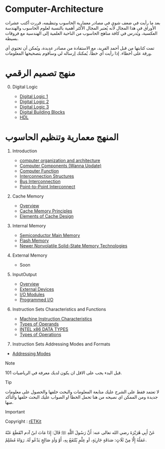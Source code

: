 # Computer-Architecture




بعد ما رأيت في ضعف شوي في مصادر معمارية الحاسوب وتنظيمه، قررت أكتب عشرات الأوراق في هذا المجال لأنه يُعتبر المجال الأكثر أهمية بالنسبة لعلوم الحاسوب والهندسة العكسية، ويُدرس في كافة مناهج الحاسوب من الناحية العلمية إلى الهندسية مع فروقات بسيطة.

تمت كتابتها من قبل أحمد الفريد، مع الاستفادة من مصادر عديدة، ويُمكن أن تحتوي أي ورقة على أخطاء. إذا رأيت أي خطأ، يُمكنك إرساله لي وسأقوم بتصحيحها المعلومات.



# منهج تصميم الرقمي

0. Digital Logic
   
   - [Digital Logic 1](https://github.com/AhmaddF/Computer-Architecture/blob/main/Digital%20Logic%20Essentials/Digital%20Logic%201.txt)
   - [Digital Logic 2](https://github.com/AhmaddF/Computer-Architecture/blob/main/Digital%20Logic%20Essentials/digital%20logic%202.pdf)
   - [Digital Logic 3](https://github.com/AhmaddF/Computer-Architecture/blob/main/Digital%20Logic%20Essentials/digital%20logic%203.pdf)
   - [Digital Building Blocks](https://github.com/AhmaddF/Computer-Architecture/blob/main/Digital%20Logic%20Essentials/Digital%20Building%20Blocks.pdf)
   - [HDL](https://github.com/AhmaddF/Computer-Architecture/blob/main/Digital%20Logic%20Essentials/HDL.pdf)
# المنهج معمارية وتنظيم الحاسوب
1. Introduction
   
   - [computer organization and architecture](https://github.com/AhmaddF/Computer-Architecture/blob/main/Computer%20Architecture%20%26%20Organization/0%20-%20computer%20organization%20and%20architecture.pdf)
   - [Computer Components (Wanna Update)](https://github.com/AhmaddF/Computer-Architecture/blob/main/Computer%20Architecture%20%26%20Organization/1%20-%20Computer%20Components%20(Wanna%20Update))
   - [Computer Function](https://github.com/AhmaddF/Computer-Architecture/blob/main/Computer%20Architecture%20%26%20Organization/2%20-%20Computer%20Function.pdf)
   - [Interconnection Structures](https://github.com/AhmaddF/Computer-Architecture/blob/main/Computer%20Architecture%20%26%20Organization/3%20-%20Interconnection%20Structures.pdf)
   - [Bus Interconnection](https://github.com/AhmaddF/Computer-Architecture/blob/main/Computer%20Architecture%20%26%20Organization/4%20-%20Bus%20Interconnection.pdf)
   - [Point-to-Point Interconnect](https://github.com/AhmaddF/Computer-Architecture/blob/main/Computer%20Architecture%20%26%20Organization/5%20-%20Point-to-Point%20Interconnect.pdf)
     
3. Cache Memory
   
   - [Overview](https://github.com/AhmaddF/Computer-Architecture/blob/main/Computer%20Architecture%20%26%20Organization/2%20-%20Cache%20Memory/0%20-%20Overview.pdf)
   - [Cache Memory Principles](https://github.com/AhmaddF/Computer-Architecture/blob/main/Computer%20Architecture%20%26%20Organization/2%20-%20Cache%20Memory/1%20-%20Cache%20Memory%20Principles.pdf)
   - [Elements of Cache Design](https://github.com/AhmaddF/Computer-Architecture/blob/main/Computer%20Architecture%20%26%20Organization/2%20-%20Cache%20Memory/2%20-%20Elements%20of%20Cache%20Design.pdf)
     
4. Internal Memory
   
   - [Semiconductor Main Memory](https://github.com/AhmaddF/Computer-Architecture/blob/main/Computer%20Architecture%20%26%20Organization/3%20-%20Internal%20Memory/0%20-%20Semiconductor%20Main%20Memory.pdf)
   - [Flash Memory](https://github.com/AhmaddF/Computer-Architecture/blob/main/Computer%20Architecture%20%26%20Organization/3%20-%20Internal%20Memory/1%20-%20Flash%20Memory.pdf)
   - [Newer Nonvolatile Solid-State Memory Technologies](https://github.com/AhmaddF/Computer-Architecture/blob/main/Computer%20Architecture%20%26%20Organization/3%20-%20Internal%20Memory/2%20-%20Newer%20Nonvolatile%20Solid-State%20Memory%20Technologies.pdf)
   
5. External Memory
   
   - Soon
     
7. InputOutput
   
   - [Overview](https://github.com/AhmaddF/Computer-Architecture/blob/main/Computer%20Architecture%20%26%20Organization/InputOutput/0%20-%20Overview%20.pdf)
   - [External Devices](https://github.com/AhmaddF/Computer-Architecture/blob/main/Computer%20Architecture%20%26%20Organization/InputOutput/1%20-%20External%20Devices.pdf)
   - [I/O Modules](https://github.com/AhmaddF/Computer-Architecture/blob/main/Computer%20Architecture%20%26%20Organization/InputOutput/2%20-%20I-O%20Modules.pdf)
   - [Programmed I/O](https://github.com/AhmaddF/Computer-Architecture/blob/main/Computer%20Architecture%20%26%20Organization/InputOutput/3%20-%20Programmed%20I-O.pdf)
9. Instruction Sets Characteristics and Functions
    
   - [Machine Instruction Characteristics](https://github.com/AhmaddF/Computer-Architecture/blob/main/Computer%20Architecture%20%26%20Organization/6%20-%20Instruction%20Sets%20Characteristics%20and%20Functions/0%20-%20Machine%20Instruction%20Characteristics.pdf)
   - [Types of Operands](https://github.com/AhmaddF/Computer-Architecture/blob/main/Computer%20Architecture%20%26%20Organization/6%20-%20Instruction%20Sets%20Characteristics%20and%20Functions/1%20-%20Types%20of%20Operands.pdf)
   - [INTEL x86 DATA TYPES](https://github.com/AhmaddF/Computer-Architecture/blob/main/Computer%20Architecture%20%26%20Organization/6%20-%20Instruction%20Sets%20Characteristics%20and%20Functions/2%20-%20INTEL%20x86%20DATA%20TYPES.pdf)
   - [Types of Operations](https://github.com/AhmaddF/Computer-Architecture/blob/main/Computer%20Architecture%20%26%20Organization/6%20-%20Instruction%20Sets%20Characteristics%20and%20Functions/3%20-%20Types%20of%20Operations.pdf)
     
11. Instruction Sets Addressing Modes and Formats
    
   - [Addressing Modes](https://github.com/AhmaddF/Computer-Architecture/blob/main/Computer%20Architecture%20%26%20Organization/7%20-%20Instruction%20Sets%20Addressing%20Modes%20and%20Formats/0%20-%20Addressing%20Modes.pdf)




> [!NOTE]
> قبل البدء يجب على الاقل ان يكون لديك معرفة في الرياضيات 101.


> [!TIP]
> لا تعتمد فقط على الشرح عليك متابعة المعلومات والبحث خلفها والحصول على معلومات جديدة ومن الممكن اي نصيحه من هنا تحمل الخطأ او الصواب عليك البحث خلفها والتأكد منها.

> [!IMPORTANT]
> Copyright : [rETKit](https://twitter.com/Dr_rEtKit)


 عَنْ أَبِي هُرَيْرَةَ رضي الله تعالى عنه: أَنَّ رَسُولَ اللَّهِ ﷺ قَالَ: إِذَا مَاتَ ابنُ آدم انْقَطَعَ عَنْهُ عَمَلُهُ إِلَّا مِنْ ثَلَاثٍ: صَدَقَةٍ جَارِيَةٍ، أو عِلْمٍ يُنْتَفَعُ بِهِ، أَوْ وَلَدٍ صَالِحٍ يَدْعُو لَهُ. رَوَاهُ مُسْلِمٌ.


   
